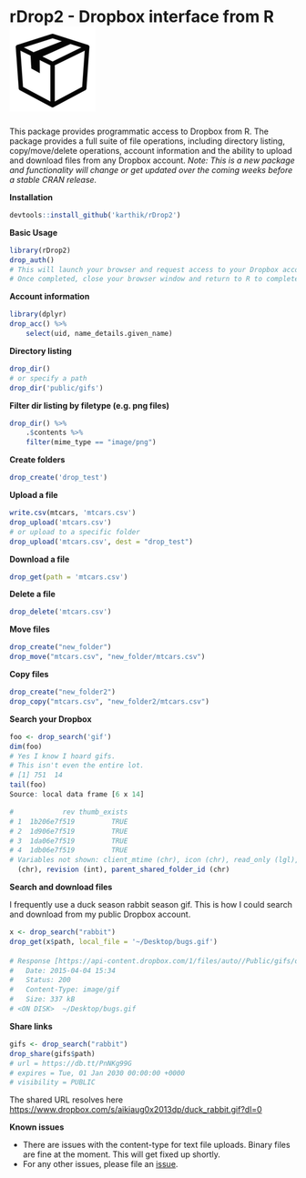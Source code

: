 
# rDrop2 - Dropbox interface from R  ![](drop.png)  


This package provides programmatic access to Dropbox from R. The package provides a full suite of file operations, including directory listing, copy/move/delete operations, account information and the ability to upload and download files from any Dropbox account. _Note: This is a new package and functionality will change or get updated over the coming weeks before a stable CRAN release._


__Installation__  

```r
devtools::install_github('karthik/rDrop2')
```

__Basic Usage__

```r
library(rDrop2)
drop_auth()
# This will launch your browser and request access to your Dropbox account. 
# Once completed, close your browser window and return to R to complete authentication.
```

__Account information__

```r
library(dplyr)
drop_acc() %>% 
    select(uid, name_details.given_name)
```

__Directory listing__

```r
drop_dir()
# or specify a path
drop_dir('public/gifs')
```

__Filter dir listing by filetype (e.g. png files)__

```r
drop_dir() %>% 
    .$contents %>% 
    filter(mime_type == "image/png")
```

__Create folders__


```r
drop_create('drop_test')
```

__Upload a file__

```r
write.csv(mtcars, 'mtcars.csv')
drop_upload('mtcars.csv')
# or upload to a specific folder
drop_upload('mtcars.csv', dest = "drop_test")
```

__Download a file__

```r
drop_get(path = 'mtcars.csv')
```

__Delete a file__

```r
drop_delete('mtcars.csv')
```

__Move files__

```r
drop_create("new_folder")
drop_move("mtcars.csv", "new_folder/mtcars.csv")
```

__Copy files__

```r
drop_create("new_folder2")
drop_copy("mtcars.csv", "new_folder2/mtcars.csv")
```

__Search your Dropbox__

```r
foo <- drop_search('gif')
dim(foo)
# Yes I know I hoard gifs.
# This isn't even the entire lot.
# [1] 751  14
tail(foo)
Source: local data frame [6 x 14]
```

```r
#            rev thumb_exists                                                    #                                               path is_dir
# 1  1b206e7f519         TRUE                                                   # /obscure_path/themes/style/bgnoise.gif  FALSE
# 2  1d906e7f519         TRUE                                                  # /obscure_path/images/logos/ploslogo.gif  FALSE
# 3  1da06e7f519         TRUE                                             # /obscure_path/images/logos/treebase_logo.gif  FALSE
# 4  1db06e7f519         TRUE                                              # /obscure_path/images/logos/fishbaselogo.gif  FALSE
# Variables not shown: client_mtime (chr), icon (chr), read_only (lgl), bytes (# int), modified (chr), size (chr), root (chr), mime_type
  (chr), revision (int), parent_shared_folder_id (chr)
```

__Search and download files__

I frequently use a duck season rabbit season gif. This is how I could search and download from my public Dropbox account. 

```r
x <- drop_search("rabbit")
drop_get(x$path, local_file = '~/Desktop/bugs.gif')

# Response [https://api-content.dropbox.com/1/files/auto//Public/gifs/duck_rabbit# .gif]
#   Date: 2015-04-04 15:34
#   Status: 200
#   Content-Type: image/gif
#   Size: 337 kB
# <ON DISK>  ~/Desktop/bugs.gif
```

__Share links__

```r
gifs <- drop_search("rabbit")
drop_share(gifs$path)
# url = https://db.tt/PnNKg99G 
# expires = Tue, 01 Jan 2030 00:00:00 +0000 
# visibility = PUBLIC 
```
The shared URL resolves here https://www.dropbox.com/s/aikiaug0x2013dp/duck_rabbit.gif?dl=0

__Known issues__

* There are issues with the content-type for text file uploads. Binary files are fine at the moment. This will get fixed up shortly.
* For any other issues, please file an [issue](https://github.com/karthik/rDrop2/issues).
